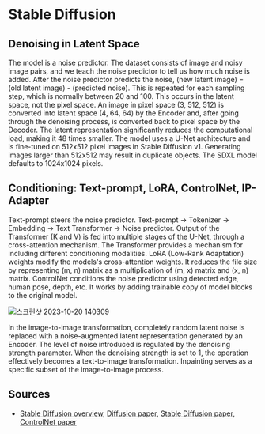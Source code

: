 # Stable Diffusion


## Denoising in Latent Space

The model is a noise predictor. The dataset consists of image and noisy image pairs, and we teach the noise predictor to tell us how much noise is added. After the noise predictor predicts the noise, (new latent image) = (old latent image) - (predicted noise). This is repeated for each sampling step, which is normally between 20 and 100. This occurs in the latent space, not the pixel space. An image in pixel space (3, 512, 512) is converted into latent space (4, 64, 64) by the Encoder and, after going through the denoising process, is converted back to pixel space by the Decoder. The latent representation significantly reduces the computational load, making it 48 times smaller. The model uses a U-Net architecture and is fine-tuned on 512x512 pixel images in Stable Diffusion v1. Generating images larger than 512x512 may result in duplicate objects. The SDXL model defaults to 1024x1024 pixels.

## Conditioning: Text-prompt, LoRA, ControlNet, IP-Adapter

Text-prompt steers the noise predictor. Text-prompt -> Tokenizer -> Embedding -> Text Transformer -> Noise predictor. Output of the Transformer (K and V) is fed into multiple stages of the U-Net, through a cross-attention mechanism. The Transformer provides a mechanism for including different conditioning modalities. LoRA (Low-Rank Adaptation) weights modify the models's cross-attention weights. It reduces the file size by representing (m, n) matrix as a multiplication of (m, x) matrix and (x, n) matrix. ControlNet conditions the noise predictor using detected edge, human pose, depth, etc. It works by adding trainable copy of model blocks to the original model.

![스크린샷 2023-10-20 140309](https://github.com/star-bits/blog/assets/93939472/cb1ecaae-254a-48f9-9b19-d0c0bd30460f)

In the image-to-image transformation, completely random latent noise is replaced with a noise-augmented latent representation generated by an Encoder. The level of noise introduced is regulated by the denoising strength parameter. When the denoising strength is set to 1, the operation effectively becomes a text-to-image transformation. Inpainting serves as a specific subset of the image-to-image process.

## Sources

- [Stable Diffusion overview](https://stable-diffusion-art.com/how-stable-diffusion-work/), [Diffusion paper](https://arxiv.org/abs/2006.11239), [Stable Diffusion paper](https://arxiv.org/abs/2112.10752), [ControlNet paper](https://arxiv.org/abs/2302.05543)
